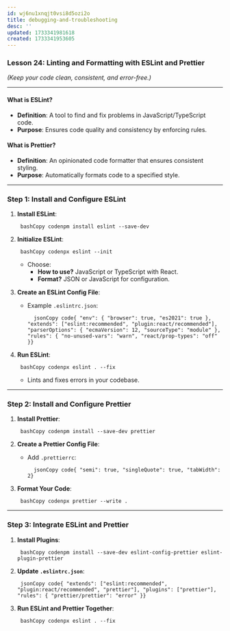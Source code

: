 ```yaml
---
id: wj6nu1xnqjt0vsi8d5ozi2o
title: debugging-and-troubleshooting
desc: ''
updated: 1733341981618
created: 1733341953605
---
```


### Lesson 24: **Linting and Formatting with ESLint and Prettier**

*(Keep your code clean, consistent, and error-free.)*

* * *

#### What is ESLint?

- **Definition**: A tool to find and fix problems in JavaScript/TypeScript code.
- **Purpose**: Ensures code quality and consistency by enforcing rules.

#### What is Prettier?

- **Definition**: An opinionated code formatter that ensures consistent styling.
- **Purpose**: Automatically formats code to a specified style.

* * *

### Step 1: Install and Configure ESLint

1. **Install ESLint**:

        bashCopy codenpm install eslint --save-dev
2. **Initialize ESLint**:

        bashCopy codenpx eslint --init

    - Choose:
        - **How to use?** JavaScript or TypeScript with React.
        - **Format?** JSON or JavaScript for configuration.
3. **Create an ESLint Config File**:

    - Example `.eslintrc.json`:

            jsonCopy code{ "env": { "browser": true, "es2021": true }, "extends": ["eslint:recommended", "plugin:react/recommended"], "parserOptions": { "ecmaVersion": 12, "sourceType": "module" }, "rules": { "no-unused-vars": "warn", "react/prop-types": "off" }}
4. **Run ESLint**:

        bashCopy codenpx eslint . --fix

    - Lints and fixes errors in your codebase.

* * *

### Step 2: Install and Configure Prettier

1. **Install Prettier**:

        bashCopy codenpm install --save-dev prettier
2. **Create a Prettier Config File**:

    - Add `.prettierrc`:

            jsonCopy code{ "semi": true, "singleQuote": true, "tabWidth": 2}
3. **Format Your Code**:

        bashCopy codenpx prettier --write .

* * *

### Step 3: Integrate ESLint and Prettier

1. **Install Plugins**:

        bashCopy codenpm install --save-dev eslint-config-prettier eslint-plugin-prettier
2. **Update `.eslintrc.json`**:

        jsonCopy code{ "extends": ["eslint:recommended", "plugin:react/recommended", "prettier"], "plugins": ["prettier"], "rules": { "prettier/prettier": "error" }}
3. **Run ESLint and Prettier Together**:

        bashCopy codenpx eslint . --fix